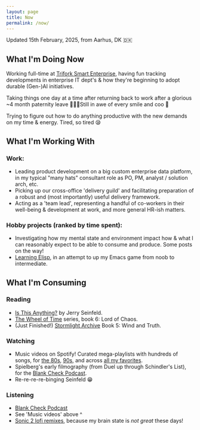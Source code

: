 ```yaml
---
layout: page
title: Now
permalink: /now/
---
```


Updated 15th February, 2025, from Aarhus, DK 🇩🇰

## What I'm Doing Now

Working full-time at [Trifork Smart Enterprise](https://trifork.com/work/smart-enterprise/), having fun tracking developments in enterprise IT dept's & how they're beginning to adopt durable (Gen-)AI initiatives.

Taking things one day at a time after returning back to work after a glorious ~4 month paternity leave 👨🏻‍🍼Still in awe of every smile and coo 🥰 

Trying to figure out how to do anything productive with the new demands on my time & energy. Tired, so tired 😪 

## What I'm Working With

### Work:
- Leading product development on a big custom enterprise data platform, in my typical "many hats" consultant role as PO, PM, analyst / solution arch, etc.
- Picking up our cross-office 'delivery guild' and facilitating preparation of a robust and (most importantly) useful delivery framework.
- Acting as a 'team lead', representing a handful of co-workers in their well-being & development at work, and more general HR-ish matters.

### Hobby projects (ranked by time spent):
- Investigating how my mental state and environment impact how & what I can reasonably expect to be able to consume and produce. Some posts on the way!
- [Learning Elisp](https://www.gnu.org/software/emacs/manual/html_mono/eintr.html), in an attempt to up my Emacs game from noob to intermediate.

## What I'm Consuming

### Reading

- [Is This Anything?](https://en.wikipedia.org/wiki/Is_This_Anything%3F_(book)) by Jerry Seinfeld.
- [The Wheel of Time](https://en.wikipedia.org/wiki/The_Wheel_of_Time) series, book 6: Lord of Chaos.
- (Just Finished!) [Stormlight Archive](https://www.brandonsanderson.com/pages/the-stormlight-archive-series) Book 5: Wind and Truth.

### Watching

- Music videos on Spotify! Curated mega-playlists with hundreds of songs, for [the 80s](https://open.spotify.com/playlist/4uXK0vy0kPt0jYGb3lh1Sc?si=cb620b61a78545eb), [90s](https://open.spotify.com/playlist/1MqdXFGWYDVKPu0YVgOSlr?si=16e74959ebed443b), and across [all my favorites](https://open.spotify.com/playlist/1S5TNImJ4EdgdWy5hz2psj?si=d72c64c12f7e421e).
- Spielberg's early filmography (from Duel up through Schindler's List), for the [Blank Check Podcast](http://blankcheckpod.com).
- Re-re-re-re-binging Seinfeld 😁 

### Listening

- [Blank Check Podcast](https://www.blankcheckpod.com/)
- See 'Music videos' above ^ 
- [Sonic 2 lofi remixes](https://www.youtube.com/watch?v=fSOgJ0Vnn1Q), because my brain state is *not great* these days!

